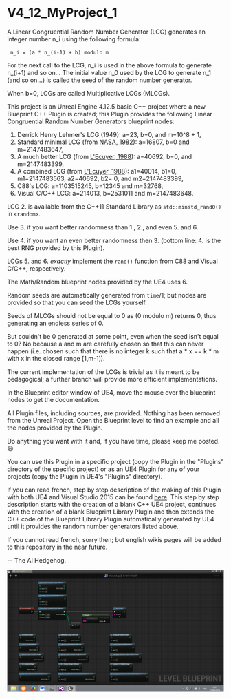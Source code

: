 # V4_12_MyProject_1

A Linear Congruential Random Number Generator (LCG) generates an integer number n_i using the following formula:

     n_i = (a * n_(i-1) + b) modulo m

For the next call to the LCG, n_i is used in the above formula to generate n_(i+1) and so on... The initial value n_0 used by the LCG to generate n_1 (and so on...) is called the seed of the random number generator.

When b=0, LCGs are called Multiplicative LCGs (MLCGs).

This project is an Unreal Engine 4.12.5 basic C++ project where a new Blueprint C++ Plugin is created; this Plugin
provides the following Linear Congruential Random Number Generators blueprint nodes:

1. Derrick Henry Lehmer's LCG (1949): a=23, b=0, and m=10^8 + 1,
2. Standard minimal LCG (from [NASA, 1982](http://ntrs.nasa.gov/search.jsp?R=19830007824&hterms=Nasa+Technical+Paper+2105&qs=N%3D0%26Ntk%3DAll%26Ntx%3Dmode%2Bmatchallany%26Ntt%3DNasa%2BTechnical%2BPaper%2B2105)): a=16807, b=0 and m=2147483647,
3. A much better LCG (from [L'Ecuyer, 1988](http://dl.acm.org/citation.cfm?doid=62959.62969)): a=40692, b=0, and m=2147483399,
4. A combined LCG (from [L'Ecuyer, 1988](http://dl.acm.org/citation.cfm?doid=62959.62969)): a1=40014, b1=0, m1=2147483563, a2=40692, b2= 0, and m2=2147483399,
5. C88's LCG: a=1103515245, b=12345 and m=32768,
6. Visual C/C++ LCG: a=214013, b=2531011 and m=2147483648.

LCG 2. is available from the C++11 Standard Library as `std::minstd_rand0()` in `<random>`.

Use 3. if you want better randomness than 1., 2., and even 5. and 6.

Use 4. if you want an even better randomness then 3. (bottom line: 4. is the best RNG provided by this Plugin).

LCGs 5. and 6. _exactly_ implement the `rand()` function from C88 and Visual C/C++, respectively.

The Math/Random blueprint nodes provided by the UE4 uses 6.

Random seeds are automatically generated from `time`/1; but nodes are provided so that you can seed the LCGs yourself.

Seeds of MLCGs should not be equal to 0 as (0 modulo m) returns 0, thus generating an endless series of 0.

But couldn't be 0 generated at some point, even when the seed isn't equal to 0? No because a and m are carefully chosen so that this can never happen (i.e. chosen such that there is no integer k such that a * x == k * m with x in the closed range [1,m-1]).

The current implementation of the LCGs is trivial as it is meant to be pedagogical; a further branch will provide more efficient implementations.

In the Blueprint editor window of UE4, move the mouse over the blueprint nodes to get the documentation.

All Plugin files, including sources, are provided. Nothing has been removed from the Unreal Project. Open the Blueprint level to find an example and all the nodes provided by the Plugin.

Do anything you want with it and, if you have time, please keep me posted. :smiley:

You can use this Plugin in a specific project (copy the Plugin in the "Plugins" directory of the specific project) or as an UE4 Plugin for any of your projects (copy the Plugin in UE4's "Plugins" directory).

If you can read french, step by step description of the making of this Plugin with both UE4 and Visual Studio 2015 can be found [here](https://github.com/PCfVW/V4_12_MyProject_1/blob/master/%C3%89tapes%20du%20Projet%20Cr%C3%A9ation%20d'un%20Plugin%20pour%20l'Unreal%20Engine%204.12.5%20(4).pdf). This step by step description starts with the creation of a blank C++ UE4 project, continues with the creation of a blank Blueprint Library Plugin and then extends the C++ code of the Blueprint Library Plugin automatically generated by UE4 until it provides the random number generators listed above.

If you cannot read french, sorry then; but english wikis pages will be added to this repository in the near future.

-- The AI Hedgehog.

![Img](https://github.com/PCfVW/V4_12_MyProject_1/blob/master/Capture%20d%E2%80%99%C3%A9cran%20(125).png)
